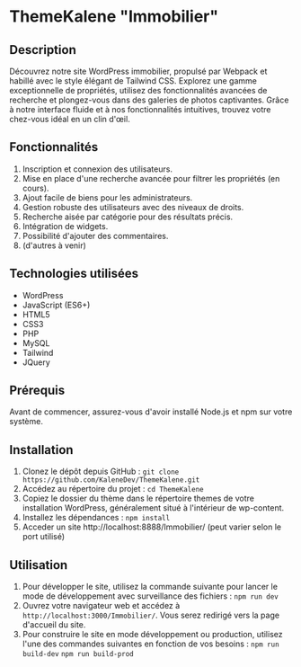# ThemeKalene "Immobilier"

## Description

Découvrez notre site WordPress immobilier, propulsé par Webpack et habillé avec le style élégant de Tailwind CSS. Explorez une gamme exceptionnelle de propriétés, utilisez des fonctionnalités avancées de recherche et plongez-vous dans des galeries de photos captivantes. Grâce à notre interface fluide et à nos fonctionnalités intuitives, trouvez votre chez-vous idéal en un clin d'œil.

## Fonctionnalités

1. Inscription et connexion des utilisateurs.
2. Mise en place d'une recherche avancée pour filtrer les propriétés (en cours).
3. Ajout facile de biens pour les administrateurs.
4. Gestion robuste des utilisateurs avec des niveaux de droits.
5. Recherche aisée par catégorie pour des résultats précis.
6. Intégration de widgets.
7. Possibilité d'ajouter des commentaires.
8. (d'autres à venir)

## Technologies utilisées

-   WordPress
-   JavaScript (ES6+)
-   HTML5
-   CSS3
-   PHP
-   MySQL
-   Tailwind
-   JQuery

## Prérequis

Avant de commencer, assurez-vous d'avoir installé Node.js et npm sur votre système.

## Installation

1. Clonez le dépôt depuis GitHub : `git clone https://github.com/KaleneDev/ThemeKalene.git`
2. Accédez au répertoire du projet : `cd ThemeKalene`
3. Copiez le dossier du thème dans le répertoire themes de votre installation WordPress, généralement situé à l'intérieur de wp-content.
4. Installez les dépendances : `npm install`
5. Acceder un site http://localhost:8888/Immobilier/ (peut varier selon le port utilisé)

## Utilisation

1. Pour développer le site, utilisez la commande suivante pour lancer le mode de développement avec surveillance des fichiers : `npm run dev`
3. Ouvrez votre navigateur web et accédez à `http://localhost:3000/Immobilier/`. Vous serez redirigé vers la page d'accueil du site.
4. Pour construire le site en mode développement ou production, utilisez l'une des commandes suivantes en fonction de vos besoins : `npm run build-dev` `npm run build-prod`
